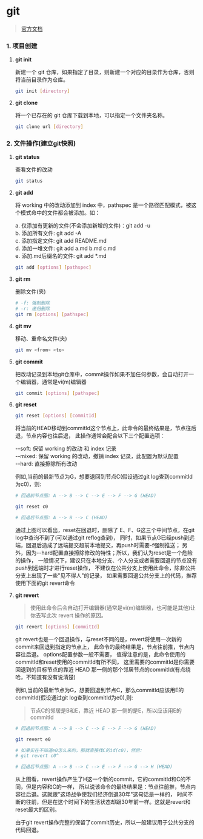 
# git
> [官方文档](https://git-scm.com/docs)


### 1. 项目创建

1. **git init**

   新建一个 git 仓库，如果指定了目录，则新建一个对应的目录作为仓库，否则将当前目录作为仓库。

   ```bash
   git init [directory]
   ```

2. **git clone**

   将一个已存在的 git 仓库下载到本地，可以指定一个文件夹名称。

   ```bash
   git clone url [directory]
   ```


### 2. 文件操作(建立git快照)

1. **git status**

   查看文件的改动
   
   ```bash
   git status
   ```

2. **git add**

   将 working 中的改动添加到 index 中，pathspec 是一个路径匹配模式，被这个模式命中的文件都会被添加。如：  
   
   a. 仅添加有更新的文件(不会添加新增的文件)：git add -u   
   b. 添加所有文件: git add -A   
   c. 添加指定文件: git add README.md   
   d. 添加一堆文件: git add a.md b.md c.md   
   e. 添加.md后缀名的文件: git add *.md
   
   ```bash
   git add [options] [pathspec]
   ```
   
3. **git rm**
   
   删除文件(夹)

   ```bash
   # -f: 强制删除
   # -r: 递归删除
   git rm [options] [pathspec]
   ```
   
4. **git mv**

   移动、重命名文件(夹)
   
   ```bash
   git mv <from> <to>
   ```
   
5. **git commit**

   把改动记录到本地git仓库中，commit操作如果不加任何参数，会自动打开一个编辑器，通常是vi(m)编辑器
   
   ```bash
   git commit [options] [pathspec]
   ```

6. **git reset**

   ```bash
   git reset [options] [commitId]
   ```
 
   将当前的HEAD移动到commitId这个节点上，此命令的最终结果是，节点往后退，节点内容也往后退，
   此操作通常会配合以下三个配置选项：  
   
   --soft: 保留 working 的改动 和 index 记录   
   --mixed: 保留 working 的改动，撤销 index 记录，此配置为默认配置  
   --hard: 直接擦除所有改动
   
   例如,当前的最新节点为G，想要退回到节点C(假设通过git log查到commitId为c0)，则:  
   
   ```bash
   # 回退前节点图: A --> B --> C --> E --> F --> G (HEAD)
   
   git reset c0
   
   # 回退后节点图: A --> B --> C (HEAD)
   ```
   
   通过上图可以看出，reset在回退时，删除了 E、F、G这三个中间节点，在git log中查询不到了(可以通过git reflog查到)，
   同时，如果节点G已经push到远端，回退后造成了远端提交超前本地提交，再push时需要-f强制推送；
   另外，因为--hard配置直接擦除修改的特性；所以，我们认为reset是一个危险的操作，
   一般情况下，建议只在本地分支、个人分支或者需要回退的节点没有push到远端时才进行reset操作，
   不建议在公共分支上使用此命令，除非公共分支上出现了一些"见不得人"的记录，
   如果需要回退公共分支上的代码，推荐使用下面的git revert命令
   
7. **git revert**
   > 使用此命令后会自动打开编辑器(通常是vi(m)编辑器，也可能是其他)让你去写此次 revert 操作的原因。

   ```bash
   git revert [options] [commitId]
   ```
   
   git revert也是一个回退操作，与reset不同的是，revert将使用一次新的commit来回退到指定的节点上，
   此命令的最终结果是，节点往前推，节点内容往后退。
   options配置参数一般不需要，
   值得注意的是，此命令使用的commitId和reset使用的commitId有所不同，
   这里需要的commitId是你需要回退到的目标节点的靠近 HEAD 那一侧的那个邻居节点的commitId(有点绕哈，不知道有没有说清楚)
   
   例如,当前的最新节点为G，想要回退到节点C，那么commitId应该用E的commitId(假设通过git log查到commitId为e0),则: 
   > 节点C的邻居是B和E，靠近 HEAD 那一侧的是E，所以应该用E的commitId
   
   ```bash
   # 回退前节点图: A --> B --> C --> E --> F --> G (HEAD)
   
   git revert e0
   
   # 如果实在不知道e0怎么来的，那就直接找C的id(c0)，然后:
   # git revert c0^
   
   # 回退后节点图: A --> B --> C --> E --> F --> G --> H (HEAD)
   ```

   从上图看，revert操作产生了H这一个新的commit，它的commitId和C的不同，但是内容和C的一样，
   所以说该命令的最终结果是：节点往前推，节点内容往后退。这就跟"这场战争使我们经济倒退30年"这句话是一样的，
   时间不断的往前，但是在这个时间下的生活状态却跟30年前一样。这就是revert和reset最大的区别。
   
   由于git revert操作完整的保留了commit历史，所以一般建议用于公共分支的代码回退。
  

